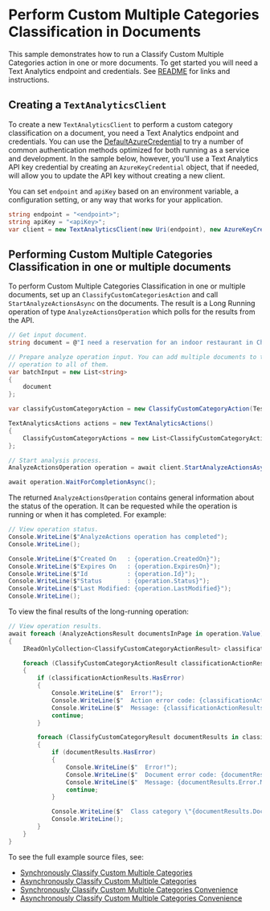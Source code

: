 # Perform Custom Multiple Categories Classification in Documents
This sample demonstrates how to run a Classify Custom Multiple Categories action in one or more documents. To get started you will need a Text Analytics endpoint and credentials. See [README][README] for links and instructions.

## Creating a `TextAnalyticsClient`

To create a new `TextAnalyticsClient` to perform a custom category classification on a document, you need a Text Analytics endpoint and credentials.  You can use the [DefaultAzureCredential][DefaultAzureCredential] to try a number of common authentication methods optimized for both running as a service and development.  In the sample below, however, you'll use a Text Analytics API key credential by creating an `AzureKeyCredential` object, that if needed, will allow you to update the API key without creating a new client.

You can set `endpoint` and `apiKey` based on an environment variable, a configuration setting, or any way that works for your application.

```C# Snippet:CreateTextAnalyticsClient
string endpoint = "<endpoint>";
string apiKey = "<apiKey>";
var client = new TextAnalyticsClient(new Uri(endpoint), new AzureKeyCredential(apiKey));
```

## Performing Custom Multiple Categories Classification in one or multiple documents

To perform Custom Multiple Categories Classification in one or multiple documents, set up an `ClassifyCustomCategoriesAction` and call `StartAnalyzeActionsAsync` on the documents. The result is a Long Running operation of type `AnalyzeActionsOperation` which polls for the results from the API.

```C# Snippet:TextAnalyticsClassifyCustomCategoriesAsync
// Get input document.
string document = @"I need a reservation for an indoor restaurant in China. Please don't stop the music. Play music and add it to my playlist.";

// Prepare analyze operation input. You can add multiple documents to this list and perform the same
// operation to all of them.
var batchInput = new List<string>
{
    document
};

var classifyCustomCategoryAction = new ClassifyCustomCategoryAction(TestEnvironment.ProjectName, TestEnvironment.DeploymentName);

TextAnalyticsActions actions = new TextAnalyticsActions()
{
    ClassifyCustomCategoryActions = new List<ClassifyCustomCategoryAction>() { classifyCustomCategoryAction }
};

// Start analysis process.
AnalyzeActionsOperation operation = await client.StartAnalyzeActionsAsync(batchInput, actions);

await operation.WaitForCompletionAsync();
```

The returned `AnalyzeActionsOperation` contains general information about the status of the operation. It can be requested while the operation is running or when it has completed. For example:

```C# Snippet:TextAnalyticsClassifyCustomCategoriesOperationStatus
// View operation status.
Console.WriteLine($"AnalyzeActions operation has completed");
Console.WriteLine();

Console.WriteLine($"Created On   : {operation.CreatedOn}");
Console.WriteLine($"Expires On   : {operation.ExpiresOn}");
Console.WriteLine($"Id           : {operation.Id}");
Console.WriteLine($"Status       : {operation.Status}");
Console.WriteLine($"Last Modified: {operation.LastModified}");
Console.WriteLine();
```

To view the final results of the long-running operation:

```C# Snippet:TextAnalyticsClassifyCustomCategoriesAsyncViewResults
// View operation results.
await foreach (AnalyzeActionsResult documentsInPage in operation.Value)
{
    IReadOnlyCollection<ClassifyCustomCategoryActionResult> classificationResultsCollection = documentsInPage.ClassifyCustomCategoryResults;

    foreach (ClassifyCustomCategoryActionResult classificationActionResults in classificationResultsCollection)
    {
        if (classificationActionResults.HasError)
        {
            Console.WriteLine($"  Error!");
            Console.WriteLine($"  Action error code: {classificationActionResults.Error.ErrorCode}.");
            Console.WriteLine($"  Message: {classificationActionResults.Error.Message}");
            continue;
        }

        foreach (ClassifyCustomCategoryResult documentResults in classificationActionResults.DocumentsResults)
        {
            if (documentResults.HasError)
            {
                Console.WriteLine($"  Error!");
                Console.WriteLine($"  Document error code: {documentResults.Error.ErrorCode}.");
                Console.WriteLine($"  Message: {documentResults.Error.Message}");
                continue;
            }

            Console.WriteLine($"  Class category \"{documentResults.DocumentClassification.Category}\" predicted with a confidence score of {documentResults.DocumentClassification.ConfidenceScore}.");
            Console.WriteLine();
        }
    }
}
```

To see the full example source files, see:

* [Synchronously Classify Custom Multiple Categories](https://github.com/Azure/azure-sdk-for-net/blob/main/sdk/textanalytics/Azure.AI.TextAnalytics/tests/samples/Sample11_ClassifyCustomCategories.cs)
* [Asynchronously Classify Custom Multiple Categories](https://github.com/Azure/azure-sdk-for-net/blob/main/sdk/textanalytics/Azure.AI.TextAnalytics/tests/samples/Sample11_ClassifyCustomCategoriesAsync.cs)
* [Synchronously Classify Custom Multiple Categories Convenience](https://github.com/Azure/azure-sdk-for-net/blob/main/sdk/textanalytics/Azure.AI.TextAnalytics/tests/samples/Sample11_ClassifyCustomCategoriesConvenience.cs)
* [Asynchronously Classify Custom Multiple Categories Convenience](https://github.com/Azure/azure-sdk-for-net/blob/main/sdk/textanalytics/Azure.AI.TextAnalytics/tests/samples/Sample11_ClassifyCustomCategoriesConvenienceAsync.cs)

[DefaultAzureCredential]: https://github.com/Azure/azure-sdk-for-net/blob/main/sdk/identity/Azure.Identity/README.md
[README]: https://github.com/Azure/azure-sdk-for-net/blob/main/sdk/textanalytics/Azure.AI.TextAnalytics/README.md
